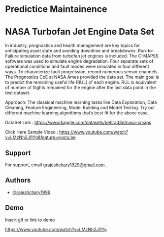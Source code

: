 
# Predictice Maintainence
# NASA Turbofan Jet Engine Data Set

In industry, prognostics and health management are key topics for anticipating asset 
state and avoiding downtime and breakdowns. Run-to-Failure simulation data from 
turbofan jet engines is included.
The C-MAPSS software was used to simulate engine degradation. Four separate sets 
of operational conditions and fault modes were simulated in four different ways. To 
characterize fault progression, record numerous sensor channels. The Prognostics CoE 
at NASA Ames provided the data set.
The main goal is to predict the remaining useful life (RUL) of each engine. RUL is 
equivalent of number of flights remained for the engine after the last data point in the 
test dataset.

Approach: The classical machine learning tasks like Data Exploration, Data Cleaning,
Feature Engineering, Model Building and Model Testing. Try out different machine
learning algorithms that’s best fit for the above case.

DataSet Link : https://www.kaggle.com/datasets/behrad3d/nasa-cmaps

Click Here Sample Video : https://www.youtube.com/watch?v=LMzNh2Jl1Yg&feature=youtu.be

## Support

For support, email grajeshchary1929@gmail.com .


## Authors

- [@rajeshchary1999](https://github.com/rajeshchary1999)


## Demo

Insert gif or link to demo

https://www.youtube.com/watch?v=LMzNh2Jl1Yg